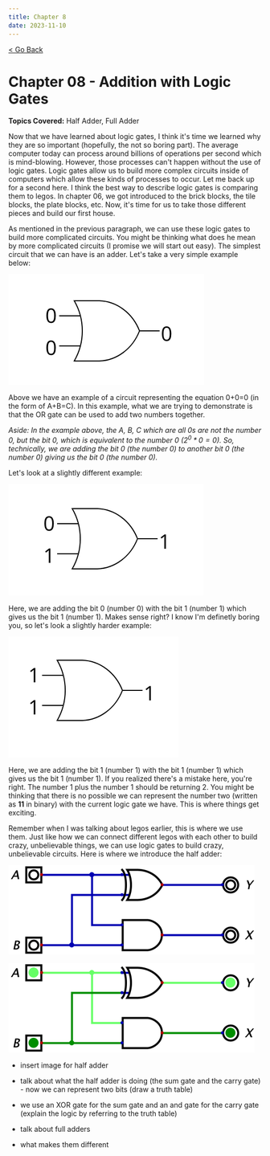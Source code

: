 ```yaml
---
title: Chapter 8
date: 2023-11-10
---
```


<html>
	<head>
	    <!-- Include MathJax script -->
		<script src="https://cdn.mathjax.org/mathjax/latest/MathJax.js?config=TeX-AMS-MML_HTMLorMML" type="text/javascript"></script>
	</head>
	<a style="margin-bottom:5px" href="/cpu_tutorial">< Go Back</a>
	<p></p>
</html>

# Chapter 08 - Addition with Logic Gates
**Topics Covered:** Half Adder, Full Adder

Now that we have learned about logic gates, I think it's time we learned why they are so important (hopefully, the not so boring part). The average computer today can process around billions of operations per second which is mind-blowing. However, those processes can't happen without the use of logic gates. Logic gates allow us to build more complex circuits inside of computers which allow these kinds of processes to occur. Let me back up for a second here. I think the best way to describe logic gates is comparing them to legos. In chapter 06, we got introduced to the brick blocks, the tile blocks, the plate blocks, etc. Now, it's time for us to take those different pieces and build our first house.

As mentioned in the previous paragraph, we can use these logic gates to build more complicated circuits. You might be thinking what does he mean by more complicated circuits (I promise we will start out easy). The simplest circuit that we can have is an adder. Let's take a very simple example below:

![Example of 0+0](../assets/part8/0+0%20OR.png)

Above we have an example of a circuit representing the equation 0+0=0 (in the form of A+B=C). In this example, what we are trying to demonstrate is that the OR gate can be used to add two numbers together. 

*Aside: In the example above, the A, B, C which are all 0s are not the number 0, but the bit 0, which is equivalent to the number 0 ($2^0*0=0$). So, technically, we are adding the bit 0 (the number 0) to another bit 0 (the number 0) giving us the bit 0 (the number 0).*

Let's look at a slightly different example:

![Example of 0+1](../assets/part8/0+1%20OR.png)

Here, we are adding the bit 0 (number 0) with the bit 1 (number 1) which gives us the bit 1 (number 1). Makes sense right? I know I'm definetly boring you, so let's look a slightly harder example:

![Example of 1+1](../assets/part8/1+1%20OR.png)

Here, we are adding the bit 1 (number 1) with the bit 1 (number 1) which gives us the bit 1 (number 1). If you realized there's a mistake here, you're right. The number 1 plus the number 1 should be returning 2. You might be thinking that there is no possible we can represent the number two (written as **11** in binary) with the current logic gate we have. This is where things get exciting.

Remember when I was talking about legos earlier, this is where we use them. Just like how we can connect different legos with each other to build crazy, unbelievable things, we can use logic gates to build crazy, unbelievable circuits. Here is where we introduce the half adder:

![Example of a Half Adder](../assets/part8/Half%20Adder.png)

![Example of a Half Adder](../assets/part8/example.png)

- insert image for half adder
- talk about what the half adder is doing (the sum gate and the carry gate) - now we can represent two bits (draw a truth table)
- we use an XOR gate for the sum gate and an and gate for the carry gate (explain the logic by referring to the truth table)

- talk about full adders 
- what makes them different